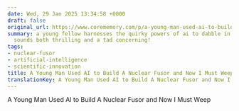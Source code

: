 ```yaml
---
date: Wed, 29 Jan 2025 13:34:58 +0000
draft: false
original_url: https://www.corememory.com/p/a-young-man-used-ai-to-build-a-nuclear
summary: a young fellow harnesses the quirky powers of ai to dabble in nuclear fusion;
  sounds both thrilling and a tad concerning!
tags:
- nuclear-fusor
- artificial-intelligence
- scientific-innovation
title: A Young Man Used AI to Build A Nuclear Fusor and Now I Must Weep
translationKey: A Young Man Used AI to Build A Nuclear Fusor and Now I Must Weep
---
```


A Young Man Used AI to Build A Nuclear Fusor and Now I Must Weep